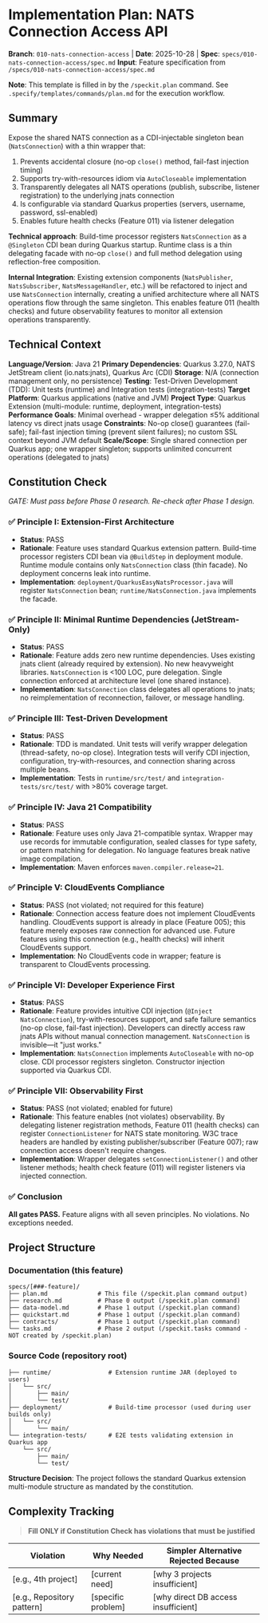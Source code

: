# Implementation Plan: NATS Connection Access API

**Branch**: `010-nats-connection-access` | **Date**: 2025-10-28 | **Spec**: `specs/010-nats-connection-access/spec.md`
**Input**: Feature specification from `/specs/010-nats-connection-access/spec.md`

**Note**: This template is filled in by the `/speckit.plan` command. See `.specify/templates/commands/plan.md` for the execution workflow.

## Summary

Expose the shared NATS connection as a CDI-injectable singleton bean (`NatsConnection`) with a thin wrapper that:
1. Prevents accidental closure (no-op `close()` method, fail-fast injection timing)
2. Supports try-with-resources idiom via `AutoCloseable` implementation
3. Transparently delegates all NATS operations (publish, subscribe, listener registration) to the underlying jnats connection
4. Is configurable via standard Quarkus properties (servers, username, password, ssl-enabled)
5. Enables future health checks (Feature 011) via listener delegation

**Technical approach**: Build-time processor registers `NatsConnection` as a `@Singleton` CDI bean during Quarkus startup. Runtime class is a thin delegating facade with no-op `close()` and full method delegation using reflection-free composition.

**Internal Integration**: Existing extension components (`NatsPublisher`, `NatsSubscriber`, `NatsMessageHandler`, etc.) will be refactored to inject and use `NatsConnection` internally, creating a unified architecture where all NATS operations flow through the same singleton. This enables feature 011 (health checks) and future observability features to monitor all extension operations transparently.

## Technical Context

<!--
  ACTION REQUIRED: Replace the content in this section with the technical details
  for the project. The structure here is presented in advisory capacity to guide
  the iteration process.
-->

**Language/Version**: Java 21
**Primary Dependencies**: Quarkus 3.27.0, NATS JetStream client (io.nats:jnats), Quarkus Arc (CDI)
**Storage**: N/A (connection management only, no persistence)
**Testing**: Test-Driven Development (TDD): Unit tests (runtime) and Integration tests (integration-tests)
**Target Platform**: Quarkus applications (native and JVM)
**Project Type**: Quarkus Extension (multi-module: runtime, deployment, integration-tests)
**Performance Goals**: Minimal overhead - wrapper delegation ≤5% additional latency vs direct jnats usage
**Constraints**: No-op close() guarantees (fail-safe); fail-fast injection timing (prevent silent failures); no custom SSL context beyond JVM default
**Scale/Scope**: Single shared connection per Quarkus app; one wrapper singleton; supports unlimited concurrent operations (delegated to jnats)

## Constitution Check

*GATE: Must pass before Phase 0 research. Re-check after Phase 1 design.*

### ✅ Principle I: Extension-First Architecture
- **Status**: PASS
- **Rationale**: Feature uses standard Quarkus extension pattern. Build-time processor registers CDI bean via `@BuildStep` in deployment module. Runtime module contains only `NatsConnection` class (thin facade). No deployment concerns leak into runtime.
- **Implementation**: `deployment/QuarkusEasyNatsProcessor.java` will register `NatsConnection` bean; `runtime/NatsConnection.java` implements the facade.

### ✅ Principle II: Minimal Runtime Dependencies (JetStream-Only)
- **Status**: PASS
- **Rationale**: Feature adds zero new runtime dependencies. Uses existing jnats client (already required by extension). No new heavyweight libraries. `NatsConnection` is <100 LOC, pure delegation. Single connection enforced at architecture level (one shared instance).
- **Implementation**: `NatsConnection` class delegates all operations to jnats; no reimplementation of reconnection, failover, or message handling.

### ✅ Principle III: Test-Driven Development
- **Status**: PASS
- **Rationale**: TDD is mandated. Unit tests will verify wrapper delegation (thread-safety, no-op close). Integration tests will verify CDI injection, configuration, try-with-resources, and connection sharing across multiple beans.
- **Implementation**: Tests in `runtime/src/test/` and `integration-tests/src/test/` with >80% coverage target.

### ✅ Principle IV: Java 21 Compatibility
- **Status**: PASS
- **Rationale**: Feature uses only Java 21-compatible syntax. Wrapper may use records for immutable configuration, sealed classes for type safety, or pattern matching for delegation. No language features break native image compilation.
- **Implementation**: Maven enforces `maven.compiler.release=21`.

### ✅ Principle V: CloudEvents Compliance
- **Status**: PASS (not violated; not required for this feature)
- **Rationale**: Connection access feature does not implement CloudEvents handling. CloudEvents support is already in place (Feature 005); this feature merely exposes raw connection for advanced use. Future features using this connection (e.g., health checks) will inherit CloudEvents support.
- **Implementation**: No CloudEvents code in wrapper; feature is transparent to CloudEvents processing.

### ✅ Principle VI: Developer Experience First
- **Status**: PASS
- **Rationale**: Feature provides intuitive CDI injection (`@Inject NatsConnection`), try-with-resources support, and safe failure semantics (no-op close, fail-fast injection). Developers can directly access raw jnats APIs without manual connection management. `NatsConnection` is invisible—it "just works."
- **Implementation**: `NatsConnection` implements `AutoCloseable` with no-op close. CDI processor registers singleton. Constructor injection supported via Quarkus CDI.

### ✅ Principle VII: Observability First
- **Status**: PASS (not violated; enabled for future)
- **Rationale**: This feature enables (not violates) observability. By delegating listener registration methods, Feature 011 (health checks) can register `ConnectionListener` for NATS state monitoring. W3C trace headers are handled by existing publisher/subscriber (Feature 007); raw connection access doesn't require changes.
- **Implementation**: Wrapper delegates `setConnectionListener()` and other listener methods; health check feature (011) will register listeners via injected connection.

### ✅ Conclusion
**All gates PASS.** Feature aligns with all seven principles. No violations. No exceptions needed.

## Project Structure

### Documentation (this feature)

```text
specs/[###-feature]/
├── plan.md              # This file (/speckit.plan command output)
├── research.md          # Phase 0 output (/speckit.plan command)
├── data-model.md        # Phase 1 output (/speckit.plan command)
├── quickstart.md        # Phase 1 output (/speckit.plan command)
├── contracts/           # Phase 1 output (/speckit.plan command)
└── tasks.md             # Phase 2 output (/speckit.tasks command - NOT created by /speckit.plan)
```

### Source Code (repository root)

```text
├── runtime/                # Extension runtime JAR (deployed to users)
│   └── src/
│       ├── main/
│       └── test/
├── deployment/             # Build-time processor (used during user builds only)
│   └── src/
│       └── main/
└── integration-tests/      # E2E tests validating extension in Quarkus app
    └── src/
        ├── main/
        └── test/
```

**Structure Decision**: The project follows the standard Quarkus extension multi-module structure as mandated by the constitution.

## Complexity Tracking

> **Fill ONLY if Constitution Check has violations that must be justified**

| Violation | Why Needed | Simpler Alternative Rejected Because |
|-----------|------------|-------------------------------------|
| [e.g., 4th project] | [current need] | [why 3 projects insufficient] |
| [e.g., Repository pattern] | [specific problem] | [why direct DB access insufficient] |
